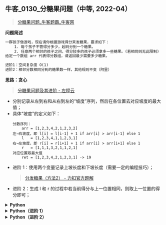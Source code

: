 ## 牛客_0130_分糖果问题（中等, 2022-04）
<!--info
tags: [贪心]
source: 牛客
level: 中等
number: '0130'
name: 分糖果问题
companies: []
-->

> [分糖果问题_牛客题霸_牛客网](https://www.nowcoder.com/practice/76039109dd0b47e994c08d8319faa352)

<summary><b>问题简述</b></summary>

```txt
一群孩子做游戏，现在请你根据游戏得分来发糖果，要求如下：
    1. 每个孩子不管得分多少，起码分到一个糖果。
    2. 任意两个相邻的孩子之间，得分较多的孩子必须拿多一些糖果。(若相同则无此限制)
给定一个数组 arr 代表得分数组，请返回最少需要多少糖果。

进阶1：空间复杂度 O(1)
进阶2：相邻分数相同分到的糖果数一样，其他规则不变（阿里）
```

<!-- 
<details><summary><b>详细描述</b></summary>

```txt
```

</details>
-->

<!-- <div align="center"><img src="../../../_assets/xxx.png" height="300" /></div> -->

<summary><b>思路：贪心</b></summary>

> [分糖果问题及其进阶 - 左程云](https://www.bilibili.com/video/BV1vi4y1R7g9?p=11)

- 分别记录从左到右和从右到左的“坡度”序列，然后在各位置去对应坡度的最大值；
- 具体“坡度”的定义如下：
    ```
    分数序列：
        arr = [1,2,3,4,2,1,2,3,2]
    左→右坡度，即 l[i] = l[i-1] + 1 if arr[i] > arr[i-1] else 1
        l   = [1,2,3,4,1,1,2,3,1]
    右→左坡度，即 r[i] = r[i+1] + 1 if arr[i] > arr[i+1] else 1
        r   = [1,1,1,3,2,1,1,2,1]
    对应位置取最大值
        ret = [1,2,3,4,2,1,2,3,1] -> 19
    ```
- 进阶 1：使用两个变量记录上坡长度和下坡长度（需要一定的编程技巧）；
    > [分发糖果（方法2） - 力扣官方题解](https://leetcode-cn.com/problems/candy/solution/fen-fa-tang-guo-by-leetcode-solution-f01p/)
- 进阶 2：生成 l 和 r 的过程中若当前得分与上一位置相同，则取上一位置的得分即可；

<details><summary><b>Python</b></summary>

```python
class Solution:
    def candy(self , arr: List[int]) -> int:
        N = len(arr)
        l = [1] * N
        r = [1] * N
        for i in range(1, N):
            l[i] = l[i - 1] + 1 if arr[i] > arr[i - 1] else 1
            r[N - i - 1] = r[N - i] + 1 if arr[N - i - 1] > arr[N - i] else 1
            
        ret = 0
        for i in range(N):
            ret += max(l[i], r[i])
        return ret
```

</details>


<details><summary><b>Python（进阶 1）</b></summary>

```python
class Solution:
    def candy(self, arr: List[int]) -> int:
        N = len(arr)
        ret = 1
        inc, dec, pre = 1, 0, 1

        for i in range(1, N):
            if arr[i] >= arr[i - 1]:
                dec = 0
                pre = 1 if arr[i] == arr[i - 1] else pre + 1
                ret += pre
                inc = pre
            else:
                dec += 1
                if dec == inc: dec += 1
                ret += dec
                pre = 1

        return ret
```

</details>


<details><summary><b>Python（进阶 2）</b></summary>

```python
class Solution:
    def candy(self , arr: List[int]) -> int:
        N = len(arr)
        l = [1] * N
        r = [1] * N
        for i in range(1, N):
            if arr[i] > arr[i - 1]: l[i] = l[i - 1] + 1
            elif arr[i] == arr[i - 1]: l[i] = l[i - 1]
            
            if arr[N - i - 1] > arr[N - i]: r[N - i - 1] = r[N - i] + 1
            elif arr[N - i - 1] == arr[N - i]: r[N - i - 1] = r[N - i]
            
        ret = 0
        for i in range(N):
            ret += max(l[i], r[i])
        return ret
```

</details>